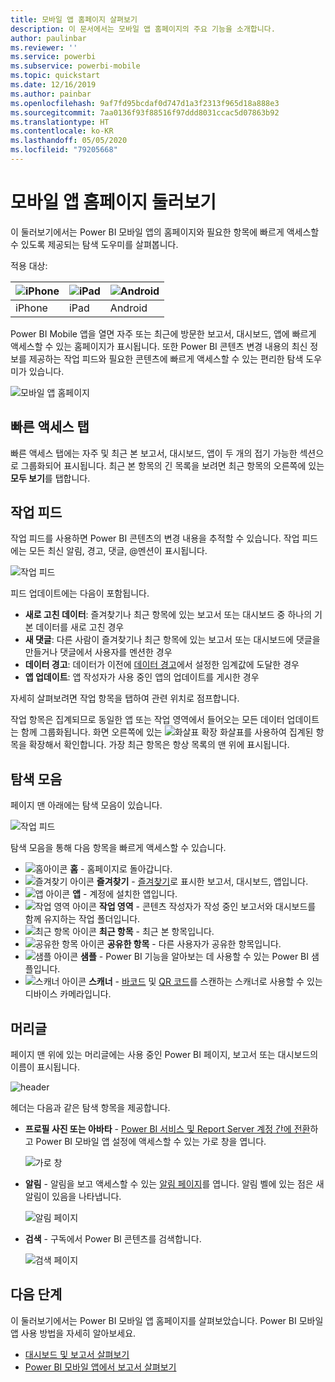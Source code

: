 ```yaml
---
title: 모바일 앱 홈페이지 살펴보기
description: 이 문서에서는 모바일 앱 홈페이지의 주요 기능을 소개합니다.
author: paulinbar
ms.reviewer: ''
ms.service: powerbi
ms.subservice: powerbi-mobile
ms.topic: quickstart
ms.date: 12/16/2019
ms.author: painbar
ms.openlocfilehash: 9af7fd95bcdaf0d747d1a3f2313f965d18a888e3
ms.sourcegitcommit: 7aa0136f93f88516f97ddd8031ccac5d07863b92
ms.translationtype: HT
ms.contentlocale: ko-KR
ms.lasthandoff: 05/05/2020
ms.locfileid: "79205668"
---
```

# <a name="a-quick-tour-of-the-mobile-app-home-page"></a>모바일 앱 홈페이지 둘러보기
이 둘러보기에서는 Power BI 모바일 앱의 홈페이지와 필요한 항목에 빠르게 액세스할 수 있도록 제공되는 탐색 도우미를 살펴봅니다.

적용 대상:

| ![iPhone](./media/mobile-apps-quickstart-view-dashboard-report/iphone-logo-30-px.png) | ![iPad](./media/mobile-apps-quickstart-view-dashboard-report/ipad-logo-30-px.png) | ![Android](./media/mobile-apps-quickstart-view-dashboard-report/android-logo-30-px.png) |
|:--- |:--- |:--- |
| iPhone | iPad | Android | 

Power BI Mobile 앱을 열면 자주 또는 최근에 방문한 보고서, 대시보드, 앱에 빠르게 액세스할 수 있는 홈페이지가 표시됩니다. 또한 Power BI 콘텐츠 변경 내용의 최신 정보를 제공하는 작업 피드와 필요한 콘텐츠에 빠르게 액세스할 수 있는 편리한 탐색 도우미가 있습니다.

![모바일 앱 홈페이지](./media/mobile-apps-home-page/powerbi-mobile-app-home.png)
 
## <a name="quick-access-tab"></a>빠른 액세스 탭

빠른 액세스 탭에는 자주 및 최근 본 보고서, 대시보드, 앱이 두 개의 접기 가능한 섹션으로 그룹화되어 표시됩니다. 최근 본 항목의 긴 목록을 보려면 최근 항목의 오른쪽에 있는 **모두 보기**를 탭합니다. 

## <a name="activity-feed"></a>작업 피드

작업 피드를 사용하면 Power BI 콘텐츠의 변경 내용을 추적할 수 있습니다. 작업 피드에는 모든 최신 알림, 경고, 댓글, @멘션이 표시됩니다.

![작업 피드](./media/mobile-apps-home-page/powerbi-mobile-app-activity.png)

피드 업데이트에는 다음이 포함됩니다.
* **새로 고친 데이터**: 즐겨찾기나 최근 항목에 있는 보고서 또는 대시보드 중 하나의 기본 데이터를 새로 고친 경우
* **새 댓글**: 다른 사람이 즐겨찾기나 최근 항목에 있는 보고서 또는 대시보드에 댓글을 만들거나 댓글에서 사용자를 멘션한 경우
* **데이터 경고**: 데이터가 이전에 [데이터 경고](../../mobile-set-data-alerts-in-the-mobile-apps.md)에서 설정한 임계값에 도달한 경우
* **앱 업데이트**: 앱 작성자가 사용 중인 앱의 업데이트를 게시한 경우

 자세히 살펴보려면 작업 항목을 탭하여 관련 위치로 점프합니다.

작업 항목은 집계되므로 동일한 앱 또는 작업 영역에서 들어오는 모든 데이터 업데이트는 함께 그룹화됩니다. 화면 오른쪽에 있는 ![화살표 확장](./media/mobile-apps-home-page/powerbi-mobile-app-expand-arrow.png) 화살표를 사용하여 집계된 항목을 확장해서 확인합니다. 가장 최근 항목은 항상 목록의 맨 위에 표시됩니다.

## <a name="navigation-bar"></a>탐색 모음

페이지 맨 아래에는 탐색 모음이 있습니다.

![작업 피드](./media/mobile-apps-home-page/powerbi-mobile-app-navbar.png)

탐색 모음을 통해 다음 항목을 빠르게 액세스할 수 있습니다.

* ![홈아이콘](./media/mobile-apps-home-page/powerbi-mobile-app-home-icon.png) **홈** - 홈페이지로 돌아갑니다.
* ![즐겨찾기 아이콘](./media/mobile-apps-home-page/powerbi-mobile-app-favorites-icon.png) **즐겨찾기** - [즐겨찾기](../../mobile-apps-favorites.md)로 표시한 보고서, 대시보드, 앱입니다.
* ![앱 아이콘](./media/mobile-apps-home-page/powerbi-mobile-app-apps-icon.png) **앱** - 계정에 설치한 앱입니다.
* ![작업 영역 아이콘](./media/mobile-apps-home-page/powerbi-mobile-app-workspaces-icon.png) **작업 영역** - 콘텐츠 작성자가 작성 중인 보고서와 대시보드를 함께 유지하는 작업 폴더입니다.
* ![최근 항목 아이콘](./media/mobile-apps-home-page/powerbi-mobile-app-recents-icon.png) **최근 항목** - 최근 본 항목입니다.
* ![공유한 항목 아이콘](./media/mobile-apps-home-page/powerbi-mobile-app-shared-with-me-icon.png) **공유한 항목** - 다른 사용자가 공유한 항목입니다.
* ![샘플 아이콘](./media/mobile-apps-home-page/powerbi-mobile-app-samples-icon.png) **샘플** - Power BI 기능을 알아보는 데 사용할 수 있는 Power BI 샘플입니다.
* ![스캐너 아이콘](./media/mobile-apps-home-page/powerbi-mobile-app-scanner-icon.png) **스캐너** - [바코드](../../mobile-apps-scan-barcode-iphone.md) 및 [QR 코드](../../mobile-apps-qr-code.md)를 스캔하는 스캐너로 사용할 수 있는 디바이스 카메라입니다.

## <a name="header"></a>머리글

페이지 맨 위에 있는 머리글에는 사용 중인 Power BI 페이지, 보고서 또는 대시보드의 이름이 표시됩니다.

![header](./media/mobile-apps-home-page/powerbi-mobile-app-header.png)

헤더는 다음과 같은 탐색 항목을 제공합니다.
* **프로필 사진 또는 아바타** - [Power BI 서비스 및 Report Server 계정 간에 전환](../../mobile-app-ssrs-kpis-mobile-on-premises-reports.md)하고 Power BI 모바일 앱 설정에 액세스할 수 있는 가로 창을 엽니다.

    ![가로 창](./media/mobile-apps-home-page/powerbi-mobile-app-side-panel.png)

* **알림** - 알림을 보고 액세스할 수 있는 [알림 페이지](../../mobile-apps-notification-center.md)를 엽니다. 알림 벨에 있는 점은 새 알림이 있음을 나타냅니다.

    ![알림 페이지](./media/mobile-apps-home-page/powerbi-mobile-app-notifications-page.png)

* **검색** - 구독에서 Power BI 콘텐츠를 검색합니다.

    ![검색 페이지](./media/mobile-apps-home-page/powerbi-mobile-app-search-page.png)

## <a name="next-steps"></a>다음 단계
이 둘러보기에서는 Power BI 모바일 앱 홈페이지를 살펴보았습니다. Power BI 모바일 앱 사용 방법을 자세히 알아보세요. 
* [대시보드 및 보고서 살펴보기](../../mobile-apps-quickstart-view-dashboard-report.md)
* [Power BI 모바일 앱에서 보고서 살펴보기](../../mobile-reports-in-the-mobile-apps.md)
